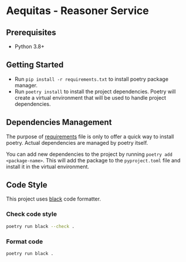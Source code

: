 # Aequitas - Reasoner Service

## Prerequisites

- Python 3.8+

## Getting Started

- Run `pip install -r requirements.txt` to install poetry package manager.
- Run `poetry install` to install the project dependencies. Poetry will create a virtual environment that will be used
  to handle project dependencies.

## Dependencies Management

The purpose of [requirements](requirements.txt) file is only to offer a quick way to install poetry.
Actual dependencies are managed by poetry itself.

You can add new dependencies to the project by running `poetry add <package-name>`. This will add the
package to the `pyproject.toml` file and install it in the virtual environment.

## Code Style

This project uses [black](https://github.com/psf/black) code formatter.

### Check code style

```bash
poetry run black --check .
```

### Format code

```bash
poetry run black .
```